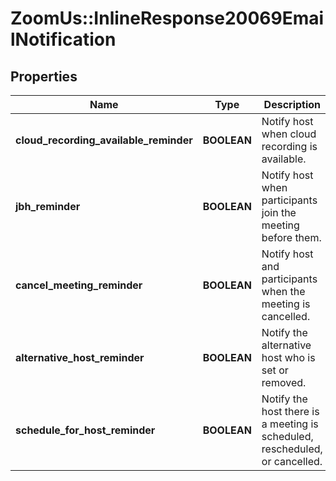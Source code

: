# ZoomUs::InlineResponse20069EmailNotification

## Properties
Name | Type | Description | Notes
------------ | ------------- | ------------- | -------------
**cloud_recording_available_reminder** | **BOOLEAN** | Notify host when cloud recording is available. | [optional] 
**jbh_reminder** | **BOOLEAN** | Notify host when participants join the meeting before them. | [optional] 
**cancel_meeting_reminder** | **BOOLEAN** | Notify host and participants when the meeting is cancelled. | [optional] 
**alternative_host_reminder** | **BOOLEAN** | Notify the alternative host who is set or removed. | [optional] 
**schedule_for_host_reminder** | **BOOLEAN** | Notify the host there is a meeting is scheduled, rescheduled, or cancelled. | [optional] 


